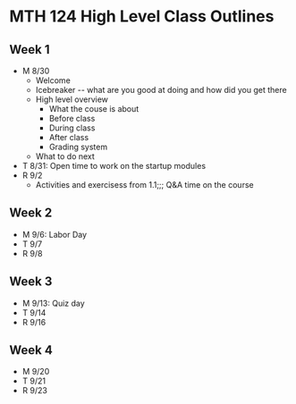 # MTH 124 High Level Class Outlines

## Week 1

- M 8/30
  - Welcome 
  - Icebreaker -- what are you good at doing and how did you get there 
  - High level overview 
    - What the couse is about
    - Before class
    - During class
    - After class
    - Grading system
  - What to do next 
- T 8/31: Open time to work on the startup modules  
- R 9/2
  - Activities and exercisess from 1.1;;; Q&A time on the course 

## Week 2

- M 9/6: Labor Day 
- T 9/7
- R 9/8


## Week 3

- M 9/13: Quiz day 
- T 9/14
- R 9/16

## Week 4

- M 9/20
- T 9/21
- R 9/23
